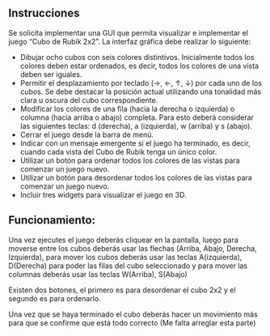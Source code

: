 ## Instrucciones

Se solicita implementar una GUI que permita visualizar e implementar el juego “Cubo de Rubik 2x2”. La interfaz gráfica debe realizar lo siguiente:
* Dibujar ocho cubos con seis colores distintivos. Inicialmente todos los colores deben estar ordenados, es decir, todos los colores de una vista deben ser iguales.
* Permitir el desplazamiento por teclado (→, ←, ↑, ↓) por cada uno de los cubos. Se debe destacar la posición actual utilizando una tonalidad más clara u oscura del cubo correspondiente.
* Modificar los colores de una fila (hacia la derecha o izquierda) o columna (hacia arriba o abajo) completa. Para esto deberá considerar las siguientes teclas: d (derecha), a (izquierda), w (arriba) y s (abajo).
* Cerrar el juego desde la barra de menú.
* Indicar con un mensaje emergente si el juego ha terminado, es decir, cuando cada vista del Cubo de Rubik tenga un único color.
* Utilizar un botón para ordenar todos los colores de las vistas para comenzar un juego nuevo.
* Utilizar un botón para desordenar todos los colores de las vistas para comenzar un juego nuevo.
* Incluir tres widgets para visualizar el juego en 3D.


## Funcionamiento: 

Una vez ejecutes el juego deberás cliquear en la pantalla, luego para moverse entre los cubos deberás usar las flechas (Arriba, Abajo, Derecha, Izquierda),
para mover los cubos deberás usar las teclas A(izquierda), D(Derecha) para poder las filas del cubo seleccionado y para mover las columnas deberás usar las teclas W(Arriba), S(Abajo)

Existen dos botones, el primero es para desordenar el cubo 2x2 y el segundo es para ordenarlo.

Una vez que se haya terminado el cubo deberás hacer un movimiento más para que se confirme que está todo correcto (Me falta arreglar esta parte)
